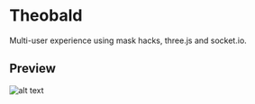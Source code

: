 # Theobald
Multi-user experience using mask hacks, three.js and socket.io.

## Preview
![alt text](https://i.postimg.cc/wB8tX8LR/theobald.png)
